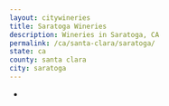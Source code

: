 ```yaml
---
layout: citywineries
title: Saratoga Wineries
description: Wineries in Saratoga, CA
permalink: /ca/santa-clara/saratoga/
state: ca
county: santa clara
city: saratoga
---
```

-
